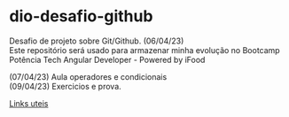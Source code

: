 # dio-desafio-github
Desafio de projeto sobre Git/Github. (06/04/23) <br/>
Este repositório será usado para armazenar minha evolução no Bootcamp Potência Tech Angular Developer - Powered by iFood

(07/04/23) Aula operadores e condicionais <br/>
(09/04/23) Exercicios e prova. <br/>

[Links uteis](https://www.markdownguide.org/cheat-sheet/)
